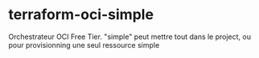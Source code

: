 # terraform-oci-simple
Orchestrateur OCI Free Tier. "simple" peut mettre tout dans le project, ou pour provisionning une seul ressource simple

